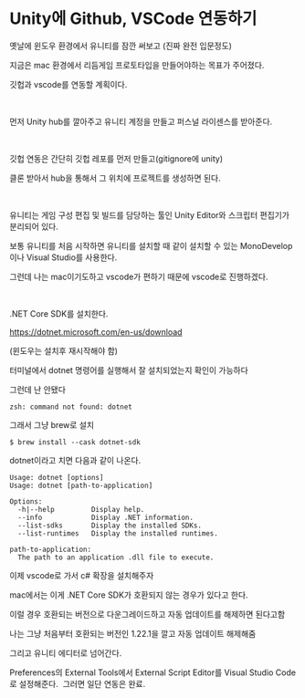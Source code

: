 # Unity에 Github, VSCode 연동하기

옛날에 윈도우 환경에서 유니티를 잠깐 써보고 (진짜 완전 입문정도)

지금은 mac 환경에서 리듬게임 프로토타입을 만들어야하는 목표가 주어졌다. 

깃헙과 vscode를 연동할 계획이다.

​

먼저 Unity hub를 깔아주고 유니티 계정을 만들고 퍼스널 라이센스를 받아준다.

​

깃헙 연동은 간단히 깃헙 레포를 먼저 만들고(gitignore에 unity)

클론 받아서 hub을 통해서 그 위치에 프로젝트를 생성하면 된다. 

​

유니티는 게임 구성 편집 및 빌드를 담당하는 툴인 Unity Editor와 스크립터 편집기가 분리되어 있다.

보통 유니티를 처음 시작하면 유니티를 설치할 때 같이 설치할 수 있는 MonoDevelop이나 Visual Studio를 사용한다.

그런데 나는 mac이기도하고 vscode가 편하기 때문에 vscode로 진행하겠다.

​

.NET Core SDK를 설치한다. 

https://dotnet.microsoft.com/en-us/download

(윈도우는 설치후 재시작해야 함)

터미널에서 dotnet 명령어를 실행해서 잘 설치되었는지 확인이 가능하다


그런데 난 안됐다
~~~
zsh: command not found: dotnet
~~~

그래서 그냥 brew로 설치

~~~
$ brew install --cask dotnet-sdk
~~~
dotnet이라고 치면 다음과 같이 나온다.

~~~
Usage: dotnet [options]
Usage: dotnet [path-to-application]

Options:
  -h|--help         Display help.
  --info            Display .NET information.
  --list-sdks       Display the installed SDKs.
  --list-runtimes   Display the installed runtimes.

path-to-application:
  The path to an application .dll file to execute.
~~~

이제 vscode로 가서 c# 확장을 설치해주자

mac에서는 이게 .NET Core SDK가 호환되지 않는 경우가 있다고 한다. 

이럴 경우 호환되는 버전으로 다운그레이드하고 자동 업데이트를 해제하면 된다고함

나는 그냥 처음부터 호환되는 버전인 1.22.1을 깔고 자동 업데이트 해제해줌


그리고 유니티 에디터로 넘어간다. 

Preferences의 External Tools에서 External Script Editor를 Visual Studio Code로 설정해준다.
​
그러면 일단 연동은 완료.